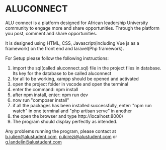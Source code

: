 # ALUCONNECT

ALU connect is a platform designed for African leadership University community to engage more and share opportunities. 
Through the platform you post, comment and share opportunities. 

It is designed using HTML, CSS, Javascript(including Vue js as a framework) on the front end and laravel(Php framework).

For Setup please follow the following instructions:

1. import the sql(called aluconnect.sql) file in the project files in database. Its key for the database to be called aluconnect
2. for all to be working, xampp should be opened and activated
3. open the project folder in vscode and open the terminal
4. enter the command: npm install
5. after npm install, enter: npm run dev
6. now run "composer install" 
7. if all the packages has been installed successfully, enter: "npm run watch" in one terminal and "php artisan serve" in another
8. the open the browser and type http://localhost:8000/
9. The program should display perfectly as intended.

Any problems running the program, please contact at b.julien@alustudent.com, p.ikirezi@alustudent.com or g.landelin@alustudent.com
